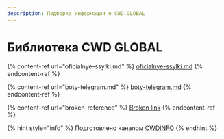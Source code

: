 ```yaml
---
description: Подборка информации о CWD.GLOBAL
---
```


# Библиотека CWD GLOBAL

{% content-ref url="oficialnye-ssylki.md" %}
[oficialnye-ssylki.md](oficialnye-ssylki.md)
{% endcontent-ref %}

{% content-ref url="boty-telegram.md" %}
[boty-telegram.md](boty-telegram.md)
{% endcontent-ref %}

{% content-ref url="broken-reference" %}
[Broken link](broken-reference)
{% endcontent-ref %}

{% hint style="info" %}
Подготовлено каналом [CWDINFO](https://cwdinfo.t.me)
{% endhint %}
